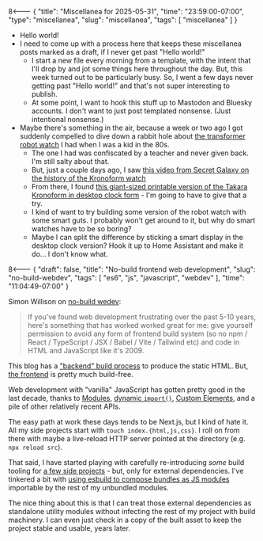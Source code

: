 8<--- { "title": "Miscellanea for 2025-05-31", "time": "23:59:00-07:00", "type": "miscellanea", "slug": "miscellanea", "tags": [ "miscellanea" ] }

- Hello world!
- I need to come up with a process here that keeps these miscellanea posts marked as a draft, if I never get past "Hello world!"
	- I start a new file every morning from a template, with the intent that I'll drop by and jot some things here throughout the day. But, this week turned out to be particularly busy. So, I went a few days never getting past "Hello world!" and that's not super interesting to publish.
	- At some point, I want to hook this stuff up to Mastodon and Bluesky accounts. I don't want to just post templated nonsense. (Just intentional nonsense.)
- Maybe there's something in the air, because a week or two ago I got suddenly compelled to dive down a rabbit hole about [the transformer robot watch](https://tfwiki.net/wiki/Kronoform) I had when I was a kid in the 80s.
	- The one I had was confiscated by a teacher and never given back. I'm still salty about that.
	- But, just a couple days ago, I saw [this video from Secret Galaxy on the history of the Kronoform watch](https://www.youtube.com/watch?v=Xe5umc6Jha4)
	- From there, I found [this giant-sized printable version of the Takara Kronoform in desktop clock form](https://www.printables.com/model/962592-takara-mc-06-kronoform-the-desktop-clock) - I'm going to have to give that a try.
	- I kind of want to try building some version of the robot watch with some smart guts. I probably won't get around to it, but why do smart watches have to be so boring?
	- Maybe I can split the difference by sticking a smart display in the desktop clock version? Hook it up to Home Assistant and make it do... I don't know what.

8<--- { "draft": false, "title": "No-build frontend web development", "slug": "no-build-webdev", "tags": [ "es6", "js", "javascript", "webdev" ], "time": "11:04:49-07:00" }

Simon Willison on [no-build wedev](https://simonwillison.net/2025/May/31/no-build/):

> If you've found web development frustrating over the past 5-10 years, here's something that has worked worked great for me: give yourself permission to avoid any form of frontend build system (so no npm / React / TypeScript / JSX / Babel / Vite / Tailwind etc) and code in HTML and JavaScript like it's 2009.

This blog has a ["backend" build process](https://github.com/lmorchard/blog.lmorchard.com/blob/main/index.js) to produce the static HTML. But, [the frontend](https://github.com/lmorchard/blog.lmorchard.com/blob/main/content/public/index.js) is pretty much build-free. 

Web development with "vanilla" JavaScript has gotten pretty good in the last decade, thanks to [Modules](https://developer.mozilla.org/en-US/docs/Web/JavaScript/Guide/Modules), [dynamic `import()`](https://developer.mozilla.org/en-US/docs/Web/JavaScript/Reference/Operators/import), [Custom Elements](https://developer.mozilla.org/en-US/docs/Web/API/Web_components/Using_custom_elements), and a pile of other relatively recent APIs. 

The easy path at work these days tends to be Next.js, but I kind of hate it. All my side projects start with `touch index.{html,js,css}`.  I roll on from there with maybe a live-reload HTTP server pointed at the directory (e.g. `npx reload src`).

That said, I have started playing with carefully re-introducing *some* build tooling for [a few side projects](https://blog.lmorchard.com/2025/04/25/sketches-as-web-components/index.html) - but, only for external dependencies. I've tinkered a bit with [using esbuild to compose bundles as JS modules](https://github.com/lmorchard/sketches-v03/blob/main/build.js) importable by the rest of my unbundled modules. 

The nice thing about this is that I can treat those external dependencies as standalone utility modules without infecting the rest of my project with build machinery. I can even just check in a copy of the built asset to keep the project stable and usable, years later.
